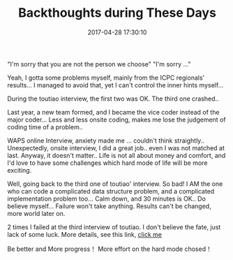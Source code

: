 ﻿---
title: Backthoughts during These Days
categories:
  - Doing
  - Life
  - 
tags:
  - 
  - 
date: 2017-04-28 17:30:10
toc: false
---

"I'm sorry that you are not the person we choose"
"I'm sorry ..."

<!-- more -->

Yeah, I gotta some problems myself, mainly from the ICPC regionals' results...
I managed to avoid that, yet I can't control the inner hints myself...

During the toutiao interview, the first two was OK.
The third one crashed..

Last year, a new team formed, and I became the vice coder instead of 
the major coder...
Less and less onsite coding, makes me lose the judgement of coding time of a problem..

WAPS online Interview, anxiety made me ... couldn't think straightly..
Unexpectedly, onsite interview, I did a great job.. even I was not matched at last.
Anyway, it doesn't matter.. Life is not all about money and comfort, 
and I'd love to have some challenges which hard mode of life will be more exciting.

Well, going back to the third one of toutiao' interview.
So bad! I AM the one who can code a complicated data structure problem, 
and a complicated implementation problem too...
Calm down, and 30 minutes is OK.. Do believe myself...
Failure won't take anything.
Results can't be changed, more world later on.

2 times I failed at the third interview of toutiao.
I don't believe the fate, just lack of some luck.
More details, see this link, [click me](/2017/04/28/Backthoughts-about-the-Failure-of-the-Autumn-and-Spring-Campus-Recruiting-of-Toutiao/)


Be better and More progress！
More effort on the hard mode chosed！
